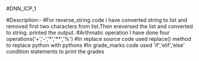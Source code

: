 #DNN_ICP_1

#Description:-
#For reverse_string code i have converted string to list and removed first two characters from list.Then ereversed the list and converted to string. printed the output.
#Arthmatic operation I have done four operations('+','-','*','**','%')
#In replace source code used replace() method to replace python with pythons
#In grade_marks code used 'if','elif','else' condition statements to print the grades
